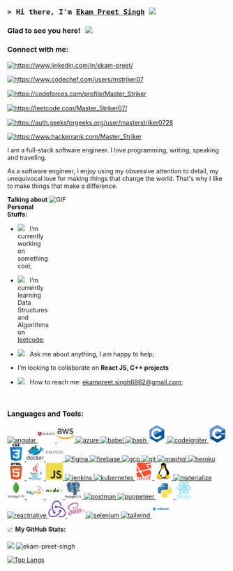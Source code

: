 ### <samp>&gt; Hi there, I'm <a  href="https://github.com/Ekam-Preet-Singh"  target="_blank">Ekam Preet Singh</a> <img  src="https://media.giphy.com/media/hvRJCLFzcasrR4ia7z/giphy.gif"  width="25"> </samp>

### Glad to see you here! &nbsp; ![](https://komarev.com/ghpvc/?username=ekam-preet-singh&label=Profile%20views&color=0e75b6&style=flat)

<h3  align="left">Connect with me:</h3>

<p  align="left">

<a  href="https://www.linkedin.com/in/ekam-preet/"  target="blank"><img  align="center"  src="https://raw.githubusercontent.com/rahuldkjain/github-profile-readme-generator/master/src/images/icons/Social/linked-in-alt.svg"  alt="https://www.linkedin.com/in/ekam-preet/"  height="30"  width="40" /></a>

<a  href="https://www.codechef.com/users/mstriker07"  target="blank"><img  align="center"  src="https://cdn.jsdelivr.net/npm/simple-icons@3.1.0/icons/codechef.svg"  alt="https://www.codechef.com/users/mstriker07"  height="30"  width="40" /></a>

<a  href="https://codeforces.com/profile/Master_Striker"  target="blank"><img  align="center"  src="https://raw.githubusercontent.com/rahuldkjain/github-profile-readme-generator/master/src/images/icons/Social/codeforces.svg"  alt="https://codeforces.com/profile/Master_Striker"  height="30"  width="40" /></a>

<a  href="https://leetcode.com/Master_Striker07/"  target="blank"><img  align="center"  src="https://raw.githubusercontent.com/rahuldkjain/github-profile-readme-generator/master/src/images/icons/Social/leet-code.svg"  alt="https://leetcode.com/Master_Striker07/"  height="30"  width="40" /></a>

<a  href="https://auth.geeksforgeeks.org/user/masterstriker0728"  target="blank"><img  align="center"  src="https://raw.githubusercontent.com/rahuldkjain/github-profile-readme-generator/master/src/images/icons/Social/geeks-for-geeks.svg"  alt="https://auth.geeksforgeeks.org/user/masterstriker0728"  height="30"  width="40" /></a>

<a  href="https://www.hackerrank.com/Master_Striker"  target="blank"><img  align="center"  src="https://raw.githubusercontent.com/rahuldkjain/github-profile-readme-generator/master/src/images/icons/Social/hackerrank.svg"  alt="https://www.hackerrank.com/Master_Striker"  height="30"  width="40" /></a>

</p>

I am a full-stack software engineer. I love programming, writing, speaking and traveling.

As a software engineer, I enjoy using my obsessive attention to detail, my unequivocal love for making things that change the world. That's why I like to make things that make a difference.

<img  align="right"  alt="GIF"  src="https://github.com/Gapur/Gapur/blob/main/assets/coding.gif?raw=true"  width="408"  height="318" />

**Talking about Personal Stuffs:**

- <img  src="https://github.com/Gapur/Gapur/blob/main/assets/developer.gif?raw=true"  width="21" />&nbsp;&nbsp; I’m currently working on something cool;

- <img  src="https://github.com/Gapur/Gapur/blob/main/assets/lightning.gif?raw=true"  width="21" />&nbsp;&nbsp; I’m currently learning Data Structures and Algorithms on [leetcode](https://leetcode.com/Master_Striker07/);

- <img  src="https://github.com/Gapur/Gapur/blob/main/assets/message.gif?raw=true"  width="21" />&nbsp;&nbsp; Ask me about anything, I am happy to help;

- I’m looking to collaborate on **React JS, C++ projects**

- <img  src="https://github.com/Gapur/Gapur/blob/main/assets/letterbox.gif?raw=true"  width="21" />&nbsp;&nbsp; How to reach me: ekampreet.singh6862@gmail.com;

</br>

<h3  align="left">Languages and Tools:</h3>

<p  align="left"> <a  href="https://angular.io"  target="_blank"  rel="noreferrer"> <img  src="https://angular.io/assets/images/logos/angular/angular.svg"  alt="angular"  width="40"  height="40"/> </a> <a  href="https://angular.io"  target="_blank"  rel="noreferrer"> <img  src="https://raw.githubusercontent.com/devicons/devicon/master/icons/angularjs/angularjs-original-wordmark.svg"  alt="angularjs"  width="40"  height="40"/> </a> <a  href="https://aws.amazon.com"  target="_blank"  rel="noreferrer"> <img  src="https://raw.githubusercontent.com/devicons/devicon/master/icons/amazonwebservices/amazonwebservices-original-wordmark.svg"  alt="aws"  width="40"  height="40"/> </a> <a  href="https://azure.microsoft.com/en-in/"  target="_blank"  rel="noreferrer"> <img  src="https://www.vectorlogo.zone/logos/microsoft_azure/microsoft_azure-icon.svg"  alt="azure"  width="40"  height="40"/> </a> <a  href="https://babeljs.io/"  target="_blank"  rel="noreferrer"> <img  src="https://www.vectorlogo.zone/logos/babeljs/babeljs-icon.svg"  alt="babel"  width="40"  height="40"/> </a> <a  href="https://www.gnu.org/software/bash/"  target="_blank"  rel="noreferrer"> <img  src="https://www.vectorlogo.zone/logos/gnu_bash/gnu_bash-icon.svg"  alt="bash"  width="40"  height="40"/> </a> <a  href="https://www.cprogramming.com/"  target="_blank"  rel="noreferrer"> <img  src="https://raw.githubusercontent.com/devicons/devicon/master/icons/c/c-original.svg"  alt="c"  width="40"  height="40"/> </a> <a  href="https://codeigniter.com"  target="_blank"  rel="noreferrer"> <img  src="https://cdn.worldvectorlogo.com/logos/codeigniter.svg"  alt="codeigniter"  width="40"  height="40"/> </a> <a  href="https://www.w3schools.com/cpp/"  target="_blank"  rel="noreferrer"> <img  src="https://raw.githubusercontent.com/devicons/devicon/master/icons/cplusplus/cplusplus-original.svg"  alt="cplusplus"  width="40"  height="40"/> </a> <a  href="https://www.w3schools.com/css/"  target="_blank"  rel="noreferrer"> <img  src="https://raw.githubusercontent.com/devicons/devicon/master/icons/css3/css3-original-wordmark.svg"  alt="css3"  width="40"  height="40"/> </a> <a  href="https://www.docker.com/"  target="_blank"  rel="noreferrer"> <img  src="https://raw.githubusercontent.com/devicons/devicon/master/icons/docker/docker-original-wordmark.svg"  alt="docker"  width="40"  height="40"/> </a> <a  href="https://expressjs.com"  target="_blank"  rel="noreferrer"> <img  src="https://raw.githubusercontent.com/devicons/devicon/master/icons/express/express-original-wordmark.svg"  alt="express"  width="40"  height="40"/> </a> <a  href="https://www.figma.com/"  target="_blank"  rel="noreferrer"> <img  src="https://www.vectorlogo.zone/logos/figma/figma-icon.svg"  alt="figma"  width="40"  height="40"/> </a> <a  href="https://firebase.google.com/"  target="_blank"  rel="noreferrer"> <img  src="https://www.vectorlogo.zone/logos/firebase/firebase-icon.svg"  alt="firebase"  width="40"  height="40"/> </a> <a  href="https://cloud.google.com"  target="_blank"  rel="noreferrer"> <img  src="https://www.vectorlogo.zone/logos/google_cloud/google_cloud-icon.svg"  alt="gcp"  width="40"  height="40"/> </a> <a  href="https://git-scm.com/"  target="_blank"  rel="noreferrer"> <img  src="https://www.vectorlogo.zone/logos/git-scm/git-scm-icon.svg"  alt="git"  width="40"  height="40"/> </a> <a  href="https://graphql.org"  target="_blank"  rel="noreferrer"> <img  src="https://www.vectorlogo.zone/logos/graphql/graphql-icon.svg"  alt="graphql"  width="40"  height="40"/> </a> <a  href="https://heroku.com"  target="_blank"  rel="noreferrer"> <img  src="https://www.vectorlogo.zone/logos/heroku/heroku-icon.svg"  alt="heroku"  width="40"  height="40"/> </a> <a  href="https://www.w3.org/html/"  target="_blank"  rel="noreferrer"> <img  src="https://raw.githubusercontent.com/devicons/devicon/master/icons/html5/html5-original-wordmark.svg"  alt="html5"  width="40"  height="40"/> </a> <a  href="https://www.java.com"  target="_blank"  rel="noreferrer"> <img  src="https://raw.githubusercontent.com/devicons/devicon/master/icons/java/java-original.svg"  alt="java"  width="40"  height="40"/> </a> <a  href="https://developer.mozilla.org/en-US/docs/Web/JavaScript"  target="_blank"  rel="noreferrer"> <img  src="https://raw.githubusercontent.com/devicons/devicon/master/icons/javascript/javascript-original.svg"  alt="javascript"  width="40"  height="40"/> </a> <a  href="https://www.jenkins.io"  target="_blank"  rel="noreferrer"> <img  src="https://www.vectorlogo.zone/logos/jenkins/jenkins-icon.svg"  alt="jenkins"  width="40"  height="40"/> </a> <a  href="https://kubernetes.io"  target="_blank"  rel="noreferrer"> <img  src="https://www.vectorlogo.zone/logos/kubernetes/kubernetes-icon.svg"  alt="kubernetes"  width="40"  height="40"/> </a> <a  href="https://laravel.com/"  target="_blank"  rel="noreferrer"> <img  src="https://raw.githubusercontent.com/devicons/devicon/master/icons/laravel/laravel-plain-wordmark.svg"  alt="laravel"  width="40"  height="40"/> </a> <a  href="https://www.linux.org/"  target="_blank"  rel="noreferrer"> <img  src="https://raw.githubusercontent.com/devicons/devicon/master/icons/linux/linux-original.svg"  alt="linux"  width="40"  height="40"/> </a> <a  href="https://materializecss.com/"  target="_blank"  rel="noreferrer"> <img  src="https://raw.githubusercontent.com/prplx/svg-logos/5585531d45d294869c4eaab4d7cf2e9c167710a9/svg/materialize.svg"  alt="materialize"  width="40"  height="40"/> </a> <a  href="https://www.mongodb.com/"  target="_blank"  rel="noreferrer"> <img  src="https://raw.githubusercontent.com/devicons/devicon/master/icons/mongodb/mongodb-original-wordmark.svg"  alt="mongodb"  width="40"  height="40"/> </a> <a  href="https://www.mysql.com/"  target="_blank"  rel="noreferrer"> <img  src="https://raw.githubusercontent.com/devicons/devicon/master/icons/mysql/mysql-original-wordmark.svg"  alt="mysql"  width="40"  height="40"/> </a> <a  href="https://nodejs.org"  target="_blank"  rel="noreferrer"> <img  src="https://raw.githubusercontent.com/devicons/devicon/master/icons/nodejs/nodejs-original-wordmark.svg"  alt="nodejs"  width="40"  height="40"/> </a> <a  href="https://www.postgresql.org"  target="_blank"  rel="noreferrer"> <img  src="https://raw.githubusercontent.com/devicons/devicon/master/icons/postgresql/postgresql-original-wordmark.svg"  alt="postgresql"  width="40"  height="40"/> </a> <a  href="https://postman.com"  target="_blank"  rel="noreferrer"> <img  src="https://www.vectorlogo.zone/logos/getpostman/getpostman-icon.svg"  alt="postman"  width="40"  height="40"/> </a> <a  href="https://github.com/puppeteer/puppeteer"  target="_blank"  rel="noreferrer"> <img  src="https://www.vectorlogo.zone/logos/pptrdev/pptrdev-official.svg"  alt="puppeteer"  width="40"  height="40"/> </a> <a  href="https://www.python.org"  target="_blank"  rel="noreferrer"> <img  src="https://raw.githubusercontent.com/devicons/devicon/master/icons/python/python-original.svg"  alt="python"  width="40"  height="40"/> </a> <a  href="https://reactjs.org/"  target="_blank"  rel="noreferrer"> <img  src="https://raw.githubusercontent.com/devicons/devicon/master/icons/react/react-original-wordmark.svg"  alt="react"  width="40"  height="40"/> </a> <a  href="https://reactnative.dev/"  target="_blank"  rel="noreferrer"> <img  src="https://reactnative.dev/img/header_logo.svg"  alt="reactnative"  width="40"  height="40"/> </a> <a  href="https://redux.js.org"  target="_blank"  rel="noreferrer"> <img  src="https://raw.githubusercontent.com/devicons/devicon/master/icons/redux/redux-original.svg"  alt="redux"  width="40"  height="40"/> </a> <a  href="https://sass-lang.com"  target="_blank"  rel="noreferrer"> <img  src="https://raw.githubusercontent.com/devicons/devicon/master/icons/sass/sass-original.svg"  alt="sass"  width="40"  height="40"/> </a> <a  href="https://www.selenium.dev"  target="_blank"  rel="noreferrer"> <img  src="https://raw.githubusercontent.com/detain/svg-logos/780f25886640cef088af994181646db2f6b1a3f8/svg/selenium-logo.svg"  alt="selenium"  width="40"  height="40"/> </a> <a  href="https://tailwindcss.com/"  target="_blank"  rel="noreferrer"> <img  src="https://www.vectorlogo.zone/logos/tailwindcss/tailwindcss-icon.svg"  alt="tailwind"  width="40"  height="40"/> </a> <a  href="https://webpack.js.org"  target="_blank"  rel="noreferrer"> <img  src="https://raw.githubusercontent.com/devicons/devicon/d00d0969292a6569d45b06d3f350f463a0107b0d/icons/webpack/webpack-original-wordmark.svg"  alt="webpack"  width="40"  height="40"/> </a> </p>

📈 **My GitHub Stats:**

<p>
<img  height="180em"  src="https://github-readme-stats.vercel.app/api?username=ekam-preet-singh&show_icons=true&hide_border=true&&count_private=true&theme=tokyonight&include_all_commits=true" />

<img   height="180em"  src="https://github-readme-streak-stats.herokuapp.com/?user=ekam-preet-singh&"  alt="ekam-preet-singh" />

[![Top Langs](https://github-readme-stats.vercel.app/api/top-langs/?username=ekam-preet-singh&layout=donut)](https://github.com/ekam-preet-singh/github-readme-stats)

</p>
